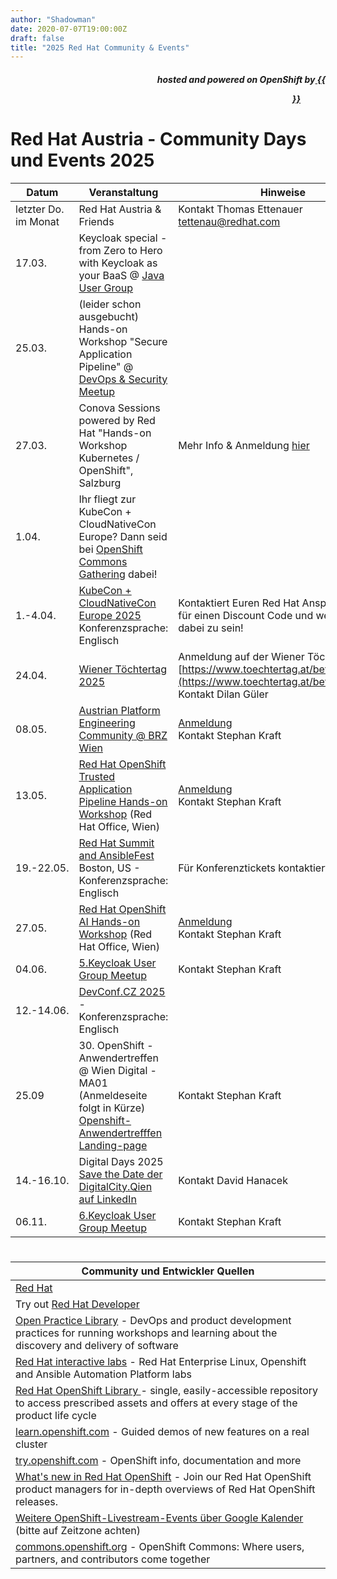 ```yaml
---
author: "Shadowman"
date: 2020-07-07T19:00:00Z
draft: false
title: "2025 Red Hat Community & Events"
---
```

 
<div style="text-align:right;">
<h5> hosted and powered on OpenShift by<a href="https://marketplace.cancom.at/en-US/home"> {{<figure src="CANCOM_Logo_Rot_sRGB.svg" width="100">}}</a> </h5>
</div>

# Red Hat Austria - Community Days und Events 2025
  
|<nobr>Datum</nobr>| Veranstaltung | Hinweise | 
| ------------ | ------------- |--------| 
| letzter Do. im Monat | Red Hat Austria & Friends | Kontakt Thomas Ettenauer tettenau@redhat.com | 
| 17.03. | Keycloak special - from Zero to Hero with Keycloak as your BaaS @ [Java User Group](https://www.meetup.com/java-vienna/events/305897191/?utm_medium=referral&utm_campaign=share-btn_savedevents_share_modal&utm_source=link) | |
| 25.03. | (leider schon ausgebucht) <br> Hands-on Workshop "Secure Application Pipeline" @ [DevOps & Security Meetup](https://www.meetup.com/vienna-devops-security/)  |  |
| 27.03. | Conova Sessions powered by Red Hat "Hands-on Workshop Kubernetes / OpenShift", Salzburg  | Mehr Info & Anmeldung [hier](https://news.conova.com/conova_sessions_27032025)  |
| 1.04. | Ihr fliegt zur KubeCon + CloudNativeCon Europe? Dann seid bei [OpenShift Commons Gathering](https://commons.openshift.org/gatherings/kubecon-25-apr-01/) dabei! | |
| 1.-4.04. | [KubeCon + CloudNativeCon Europe 2025](https://events.linuxfoundation.org/kubecon-cloudnativecon-europe/) Konferenzsprache: Englisch | Kontaktiert Euren Red Hat Ansprechpartner für einen Discount Code und wenn ihr plant dabei zu sein! |
| 24.04. | [Wiener Töchtertag 2025](https://www.toechtertag.at/betrieb/redhat/) | Anmeldung auf der Wiener Töchtertag Seite [https://www.toechtertag.at/betrieb/redhat/](https://www.toechtertag.at/betrieb/redhat/) <br>Kontakt Dilan Güler | 
| 08.05. | [Austrian Platform Engineering Community @ BRZ Wien](https://www.brz.gv.at/wie-wir-arbeiten/Kontakt-aufnehmen/veranstaltungen/20250508-austrian-plattform-engineering-community-2025.html) | [Anmeldung](https://www.brz.gv.at/brz/Events/Austrian-Plattform-Engineering-Community-2025) <br> Kontakt Stephan Kraft | 
| 13.05. | [Red Hat OpenShift Trusted Application Pipeline Hands-on Workshop](https://people.redhat.com/skraft/2025/RedHatTrustedApplicationPipeline_Hand-on-Workshop.pdf) (Red Hat Office, Wien) | [Anmeldung](https://forms.gle/a5JMTSHkBZtqTZ876) <br>Kontakt Stephan Kraft| 
| 19.-22.05. |	[Red Hat Summit and AnsibleFest](https://www.redhat.com/en/summit) Boston, US - Konferenzsprache: Englisch |  Für Konferenztickets kontaktiert uns bitte. | 
| 27.05. | [Red Hat OpenShift AI Hands-on Workshop](https://people.redhat.com/skraft/2025/RHOAI_HandsOn_Workshop.pdf) (Red Hat Office, Wien) | [Anmeldung](https://forms.gle/a5JMTSHkBZtqTZ876) <br>Kontakt Stephan Kraft| 
| 04.06. | [5.Keycloak User Group Meetup](https://www.meetup.com/de-DE/keycloak-user-group-austria/events/305127949/) | Kontakt Stephan Kraft | 
| 12.-14.06. |	[DevConf.CZ 2025](https://www.devconf.info/cz/) - Konferenzsprache: Englisch | | 
| 25.09 | 30. OpenShift - Anwendertreffen @ Wien Digital - MA01 <br>(Anmeldeseite folgt in Kürze) <br> [Openshift-Anwendertrefffen Landing-page](http://openshift-anwender.de) | Kontakt Stephan Kraft |
| 14.-16.10. | Digital Days 2025 [Save the Date der DigitalCity.Qien auf LinkedIn](https://www.linkedin.com/posts/digitalcitywien_didays25-community-digitalisierung-activity-7303729410438840320-TAYP) | Kontakt David Hanacek |
| 06.11. | [6.Keycloak User Group Meetup](https://www.meetup.com/de-DE/keycloak-user-group-austria/events/305127951/) | Kontakt Stephan Kraft |

#

| Community und Entwickler Quellen | 
| -------------------------------------------| 
| [Red Hat](https://www.redhat.com/) |
| Try out [Red Hat Developer](https://developers.redhat.com/) |
| [Open Practice Library](https://openpracticelibrary.com/)  - DevOps and product development practices for running workshops and learning about the discovery and delivery of software |
| [Red Hat interactive labs](https://www.redhat.com/en/interactive-labs) - Red Hat Enterprise Linux, Openshift and Ansible Automation Platform labs |
| [Red Hat OpenShift Library ](https://access.redhat.com/articles/7052429) - single, easily-accessible repository to access prescribed assets and offers at every stage of the product life cycle |
| [learn.openshift.com](https://learn.openshift.com) - Guided demos of new features on a real cluster |
| [try.openshift.com](https://try.openshift.com) - OpenShift info, documentation and more |
| [What's new in Red Hat OpenShift](https://www.redhat.com/en/whats-new-red-hat-openshift) - Join our Red Hat OpenShift product managers for in-depth overviews of Red Hat OpenShift releases. |
| [Weitere OpenShift-Livestream-Events über Google Kalender](https://calendar.google.com/calendar/u/0/embed?src=redhatstreaming@gmail.com) (bitte auf Zeitzone achten) |
| [commons.openshift.org](https://commons.openshift.org) - OpenShift Commons: Where users, partners, and contributors come together |
